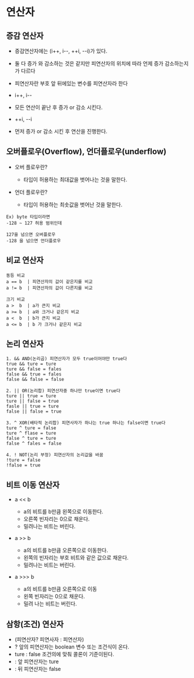 # 연산자

## 증감 연산자
- 증감연산자에는 (i++, i--, ++i, --i)가 있다.
- 둘 다 증가 와 감소하는 것은 같지만 피연산자의 위치에 따라 언제 증가 감소하는지가 다르다
- 피연산자란 부호 앞 뒤에있는 변수를 피연산자라 한다

- i++, i--
- 모든 연산이 끝난 후 증가 or 감소 시킨다.

- ++i, --i
- 먼저 증가 or 감소 시킨 후 연산을 진행한다.

## 오버플로우(Overflow), 언더플로우(underflow)
- 오버 플로우란?
  - 타입이 허용하는 최대값을 벗어나는 것을 말한다.

- 언더 플로우란?
  - 타입이 허용하는 최솟값을 벗어난 것을 말한다.
```
Ex) byte 타입이라면
-128 ~ 127 허용 범위인데

127을 넘으면 오버플로우
-128 을 넘으면 언더플로우 
```

## 비교 연산자
```
동등 비교
a == b  | 피연산자의 값이 같은지를 비교
a != b  | 피연산자의 값이 다른지를 비교

크기 비교
a >  b  | a가 큰지 비교
a >= b  | a와 크거나 같은지 비교
a <  b  | b가 큰지 비교
a <= b  | b 가 크거나 같은지 비교
```

## 논리 연산자
```
1. && AND(논리곱) 피연산자가 모두 true이어야만 true다
true && ture = ture
ture && false = fales 
false && true = fales
false && false = false

2. || OR(논리합) 피연산자중 하나만 true이면 true다
ture || true = ture
ture || false = true
fasle || true = ture
false || false = true

3. ^ XOR(배타적 논리합) 피연사자가 하나는 true 하나는 false이면 true다
ture ^ ture = false
ture ^ flase = ture
false ^ ture = ture
false ^ fales = false

4. ! NOT(논리 부정) 피연산자의 논리값을 바꿈
!ture = false
!false = true
```
## 비트 이동 연산자
- a << b 
  - a의 비트를 b만큼 왼쪽으로 이동한다.
  - 오른쪽 빈자리는 0으로 채운다.
  - 밀려나는 비트는 버린다.

- a >> b
  - a의 비트를 b만큼 오른쪽으로 이동한다.
  - 왼쪽의 빈자리는 부호 비트와 같은 값으로 채운다.
  - 밀려나는 비트는 버린다.

- a >>> b 
  - a의 비트를 b만큼 오른쪽으로 이동
  - 왼쪽 빈자리는 0으로 채운다.
  - 밀려 나는 비트는 버린다.

## 삼항(조건) 연산자
- (피연산자? 피연사자 : 피연산자)
- ? 앞의 피연산자는 boolean 변수 또는 조건식이 온다.
- ture : false 조건의에 맞춰 콜론이 기준이된다.
- : 앞 피연산자는 ture
- : 뒤 피연산자는 false